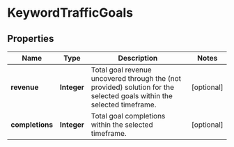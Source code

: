 # KeywordTrafficGoals

## Properties
Name | Type | Description | Notes
------------ | ------------- | ------------- | -------------
**revenue** | **Integer** | Total goal revenue uncovered through the (not provided) solution for the selected goals within the selected timeframe. |  [optional]
**completions** | **Integer** | Total goal completions within the selected timeframe. |  [optional]
